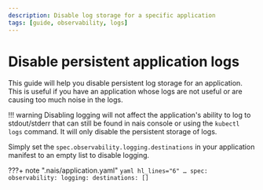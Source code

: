 ```yaml
---
description: Disable log storage for a specific application
tags: [guide, observability, logs]
---
```

# Disable persistent application logs

This guide will help you disable persistent log storage for an application. This is useful if you have an application whose logs are not useful or are causing too much noise in the logs.

!!! warning
    Disabling logging will not affect the application's ability to log to stdout/stderr that can still be found in nais console or using the `kubectl logs` command. It will only disable the persistent storage of logs.

Simply set the `spec.observability.logging.destinations` in your application manifest to an empty list to disable logging.

???+ note ".nais/application.yaml"
    ```yaml hl_lines="6"
    …
    spec:
      observability:
        logging:
          destinations: []
    ```
